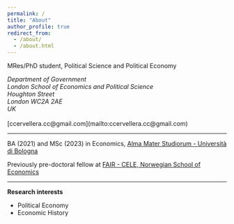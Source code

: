 ```yaml
---
permalink: /
title: "About"
author_profile: true
redirect_from: 
  - /about/
  - /about.html
---
```




MRes/PhD student, Political Science and Political Economy
<address>
Department of Government<br />London School of Economics and Political Science<br />Houghton Street <br /> London WC2A 2AE<br /> UK
</address> <br>
[ccervellera.cc@gmail.com](mailto:ccervellera.cc@gmail.com)

---

BA (2021) and MSc (2023) in Economics, [Alma Mater Studiorum - Università di Bologna](https://dse.unibo.it/it/index.html) <br>

Previously pre-doctoral fellow at [FAIR - CELE, Norwegian School of Economics](https://www.nhh.no/en/research-centres/fair)

---

**Research interests**
* Political Economy
* Economic History




